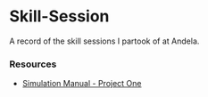 # Skill-Session
A record of the skill sessions I partook of at Andela.

### Resources
* [Simulation Manual - Project One](https://docs.google.com/document/d/1R36YL_KDyOQV7S4GV0_FXyeV3_-O6n8XFyzzvMfTl48/edit#)

